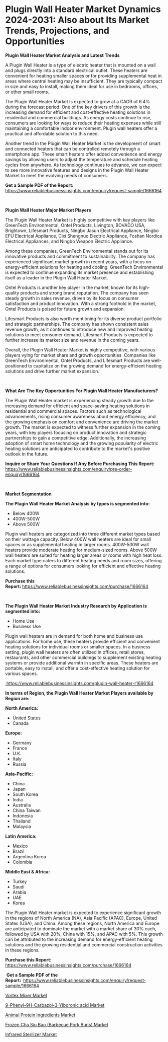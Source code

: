<p><h1>Plugin Wall Heater Market Dynamics 2024-2031: Also about Its Market Trends, Projections, and Opportunities</h1></p><p><strong>Plugin Wall Heater Market Analysis and Latest Trends</strong></p>
<p><p>A Plugin Wall Heater is a type of electric heater that is mounted on a wall and plugs directly into a standard electrical outlet. These heaters are convenient for heating smaller spaces or for providing supplemental heat in areas where central heating may be insufficient. They are typically compact in size and easy to install, making them ideal for use in bedrooms, offices, or other small rooms.</p><p>The Plugin Wall Heater Market is expected to grow at a CAGR of 6.4% during the forecast period. One of the key drivers of this growth is the increasing demand for efficient and cost-effective heating solutions in residential and commercial buildings. As energy costs continue to rise, consumers are looking for ways to reduce their heating expenses while still maintaining a comfortable indoor environment. Plugin wall heaters offer a practical and affordable solution to this need.</p><p>Another trend in the Plugin Wall Heater Market is the development of smart and connected heaters that can be controlled remotely through a smartphone app. These smart heaters offer added convenience and energy savings by allowing users to adjust the temperature and schedule heating cycles from anywhere. As technology continues to advance, we can expect to see more innovative features and designs in the Plugin Wall Heater Market to meet the evolving needs of consumers.</p></p>
<p><strong>Get a Sample PDF of the Report:&nbsp;</strong> <a href="https://www.reliablebusinessinsights.com/enquiry/request-sample/1666164">https://www.reliablebusinessinsights.com/enquiry/request-sample/1666164</a></p>
<p>&nbsp;</p>
<p><strong>Plugin Wall Heater Major Market Players</strong></p>
<p><p>The Plugin Wall Heater Market is highly competitive with key players like GreenTech Environmental, Ontel Products, Livington, BOVADO USA, Brightown, Lifesmart Products, Ningbo Jasun Electrical Appliance, Ningbo EFU Electrical Appliance, Cixi Shengnuo Electric Appliance, Foshan Nordica Electrical Appliances, and Ningbo Weapon Electric Appliance. </p><p>Among these companies, GreenTech Environmental stands out for its innovative products and commitment to sustainability. The company has experienced significant market growth in recent years, with a focus on energy-efficient solutions for heating and cooling. GreenTech Environmental is expected to continue expanding its market presence and establishing itself as a leader in the Plugin Wall Heater Market.</p><p>Ontel Products is another key player in the market, known for its high-quality products and strong brand reputation. The company has seen steady growth in sales revenue, driven by its focus on consumer satisfaction and product innovation. With a strong foothold in the market, Ontel Products is poised for future growth and expansion.</p><p>Lifesmart Products is also worth mentioning for its diverse product portfolio and strategic partnerships. The company has shown consistent sales revenue growth, as it continues to introduce new and improved heating solutions to meet consumer demand. Lifesmart Products is expected to further increase its market size and revenue in the coming years.</p><p>Overall, the Plugin Wall Heater Market is highly competitive, with various players vying for market share and growth opportunities. Companies like GreenTech Environmental, Ontel Products, and Lifesmart Products are well-positioned to capitalize on the growing demand for energy-efficient heating solutions and drive further market expansion.</p></p>
<p>&nbsp;</p>
<p><strong>What Are The Key Opportunities For Plugin Wall Heater Manufacturers?</strong></p>
<p><p>The Plugin Wall Heater market is experiencing steady growth due to the increasing demand for efficient and space-saving heating solutions in residential and commercial spaces. Factors such as technological advancements, rising consumer awareness about energy efficiency, and the growing emphasis on comfort and convenience are driving the market growth. The market is expected to witness further expansion in the coming years, with key players focusing on product innovation and strategic partnerships to gain a competitive edge. Additionally, the increasing adoption of smart home technology and the growing popularity of electric heating solutions are anticipated to contribute to the market's positive outlook in the future.</p></p>
<p><strong>Inquire or Share Your Questions If Any Before Purchasing This Report:</strong> <a href="https://www.reliablebusinessinsights.com/enquiry/pre-order-enquiry/1666164">https://www.reliablebusinessinsights.com/enquiry/pre-order-enquiry/1666164</a></p>
<p>&nbsp;</p>
<p><strong>Market Segmentation</strong></p>
<p><strong>The Plugin Wall Heater Market Analysis by types is segmented into:</strong></p>
<p><ul><li>Below 400W</li><li>400W-500W</li><li>Above 500W</li></ul></p>
<p><p>Plugin wall heaters are categorized into three different market types based on their wattage capacity. Below 400W wall heaters are ideal for small spaces or as supplemental heating in larger rooms. 400W-500W wall heaters provide moderate heating for medium-sized rooms. Above 500W wall heaters are suited for heating larger areas or rooms with high heat loss. Each market type caters to different heating needs and room sizes, offering a range of options for consumers looking for efficient and effective heating solutions.</p></p>
<p><strong>Purchase this Report:&nbsp;</strong><a href="https://www.reliablebusinessinsights.com/purchase/1666164">https://www.reliablebusinessinsights.com/purchase/1666164</a></p>
<p>&nbsp;</p>
<p><strong>The Plugin Wall Heater Market Industry Research by Application is segmented into:</strong></p>
<p><ul><li>Home Use</li><li>Business Use</li></ul></p>
<p><p>Plugin wall heaters are in demand for both home and business use applications. For home use, these heaters provide efficient and convenient heating solutions for individual rooms or smaller spaces. In a business setting, plugin wall heaters are often utilized in offices, retail stores, restaurants, and other commercial buildings to supplement existing heating systems or provide additional warmth in specific areas. These heaters are portable, easy to install, and offer a cost-effective heating solution for various spaces.</p></p>
<p><a href="https://www.reliablebusinessinsights.com/plugin-wall-heater-r1666164">&nbsp;https://www.reliablebusinessinsights.com/plugin-wall-heater-r1666164</a></p>
<p><strong>In terms of Region, the Plugin Wall Heater Market Players available by Region are:</strong></p>
<p>
    <p> <strong> North America: </strong>
        <ul>
            <li>United States</li>
            <li>Canada</li>
        </ul>
        </p> 
    <p> <strong> Europe: </strong>
        <ul>
            <li>Germany</li>
            <li>France</li>
            <li>U.K.</li>
            <li>Italy</li>
            <li>Russia</li>
        </ul>
        </p> 
    <p> <strong> Asia-Pacific: </strong>
        <ul>
            <li>China</li>
            <li>Japan</li>
            <li>South Korea</li>
            <li>India</li>
            <li>Australia</li>
            <li>China Taiwan</li>
            <li>Indonesia</li>
            <li>Thailand</li>
            <li>Malaysia</li>
        </ul>
        </p> 
    <p> <strong> Latin America: </strong>
        <ul>
            <li>Mexico</li>
            <li>Brazil</li>
            <li>Argentina Korea</li>
            <li>Colombia</li>
        </ul>
        </p> 
    <p> <strong> Middle East & Africa: </strong>
        <ul>
            <li>Turkey</li>
            <li>Saudi</li>
            <li>Arabia</li>
            <li>UAE</li>
            <li>Korea</li>
        </ul>
    </p>
    </p>
<p><p>The Plugin Wall Heater market is expected to experience significant growth in the regions of North America (NA), Asia Pacific (APAC), Europe, United States (USA), and China. Among these regions, North America and Europe are anticipated to dominate the market with a market share of 30% each, followed by USA with 20%, China with 15%, and APAC with 5%. This growth can be attributed to the increasing demand for energy-efficient heating solutions and the growing residential and commercial construction activities in these regions.</p></p>
<p><strong>Purchase this Report: </strong><a href="https://www.reliablebusinessinsights.com/purchase/1666164">https://www.reliablebusinessinsights.com/purchase/1666164</a></p>
<p>&nbsp;<strong>Get a Sample PDF of the Report:&nbsp;&nbsp;</strong><a href="https://www.reliablebusinessinsights.com/enquiry/request-sample/1666164">https://www.reliablebusinessinsights.com/enquiry/request-sample/1666164</a></p>
<p><strong></strong></p>
<p><p><a href="https://github.com/bmorecock/Market-Research-Report-List-4/blob/main/vortex-mixer-market.md">Vortex Mixer Market</a></p><p><a href="https://www.linkedin.com/pulse/global-9-phenyl-9h-carbazol-3-ylboronic-acid-market-trends-uzdde?trackingId=4K9CwrUSSbmQq3NXdZ3WbQ%3D%3D">9-Phenyl-9H-Carbazol-3-Ylboronic acid Market</a></p><p><a href="https://medium.com/@sean.peake0978/animal-protein-ingredients-market-forecasts-market-trends-and-impact-analysis-2024-2031-d08d08459621">Animal Protein Ingredients Market</a></p><p><a href="https://medium.com/@joanne.harris67856/frozen-cha-siu-bao-barbecue-pork-buns-market-size-share-trends-analysis-report-by-product-da75c6c403b8">Frozen Cha Siu Bao (Barbecue Pork Buns) Market</a></p><p><a href="https://github.com/drzsklfn31/Market-Research-Report-List-1/blob/main/infrared-sterilizer-market.md">Infrared Sterilizer Market</a></p></p>